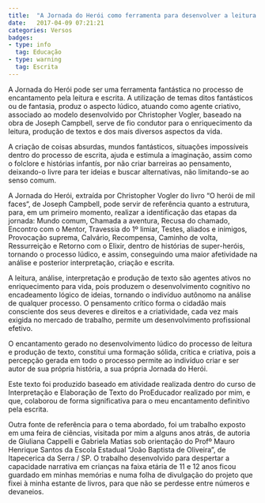 ```yaml
---
title:  "A Jornada do Herói como ferramenta para desenvolver a leitura e a escrita"
date:   2017-04-09 07:21:21
categories: Versos
badges:
- type: info
  tag: Educação
- type: warning
  tag: Escrita
---
```


A Jornada do Herói pode ser uma ferramenta fantástica no processo de encantamento pela leitura e escrita. A utilização de temas ditos fantásticos ou de fantasia, produz o aspecto lúdico, atuando como agente criativo, associado ao modelo desenvolvido por Christopher Vogler, baseado na obra de Joseph Campbell, serve de fio condutor para o enriquecimento da leitura, produção de textos e dos mais diversos aspectos da vida.

<!--more-->

A criação de coisas absurdas, mundos fantásticos, situações impossíveis dentro do processo de escrita, ajuda e estimula a imaginação, assim como o folclore e histórias infantís, por não criar barreiras ao pensamento, deixando-o livre para ter ideias e buscar alternativas, não limitando-se ao senso comum.

A Jornada do Herói, extraída por Christopher Vogler do livro “O herói de mil faces“, de Joseph Campbell, pode servir de referência quanto a estrutura, para, em um primeiro momento, realizar a identificação das etapas da jornada: Mundo comum, Chamada a aventura, Recusa do chamado, Encontro com o Mentor, Travessia do 1º limiar, Testes, aliados e inimigos, Provocação suprema, Calvário, Recompensa, Caminho de volta, Ressurreição e Retorno com o Elixir, dentro de histórias de super-heróis, tornando o processo lúdico, e assim, conseguindo uma maior afetividade na análise e posterior interpretação, criação e escrita.

A leitura, análise, interpretação e produção de texto são agentes ativos no enriquecimento para vida, pois produzem o desenvolvimento cognitivo no encadeamento lógico de ideias, tornando o indivíduo autônomo na análise de qualquer processo. O pensamento crítico forma o cidadão mais consciente dos seus deveres e direitos e a criatividade, cada vez mais exigida no mercado de trabalho, permite um desenvolvimento profissional efetivo.

O encantamento gerado no desenvolvimento lúdico do processo de leitura e produção de texto, constitui uma formação sólida, crítica e criativa, pois a percepção gerada em todo o processo permite ao indivíduo criar e ser autor de sua própria história, a sua própria Jornada do Herói.

Este texto foi produzido baseado em atividade realizada dentro do curso de Interpretação e Elaboração de Texto do ProEducador realizado por mim, e que, colaborou de forma significativa para o meu encantamento definitivo pela escrita.

Outra fonte de referência para o tema abordado, foi um trabalho exposto em uma feira de ciências, visitada por mim a alguns anos atrás, de autoria de Giuliana Cappelli e Gabriela Matias sob orientação do Profº Mauro Henrique Santos da Escola Estadual “João Baptista de Oliveira”, de Itapecerica da Serra / SP. O trabalho desenvolvido para despertar a capacidade narrativa em crianças na faixa etária de 11 e 12 anos ficou guardado em minhas memórias e numa folha de divulgação do projeto que fixei à minha estante de livros, para que não se perdesse entre números e devaneios.
